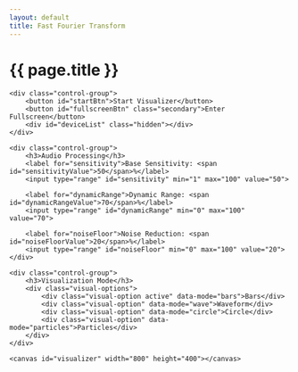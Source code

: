 ```yaml
---
layout: default
title: Fast Fourier Transform
---
```


<div class="audio-visualizer">
    <h1>{{ page.title }}</h1>
    
    <div class="control-group">
        <button id="startBtn">Start Visualizer</button>
        <button id="fullscreenBtn" class="secondary">Enter Fullscreen</button>
        <div id="deviceList" class="hidden"></div>
    </div>
    
    <div class="control-group">
        <h3>Audio Processing</h3>
        <label for="sensitivity">Base Sensitivity: <span id="sensitivityValue">50</span>%</label>
        <input type="range" id="sensitivity" min="1" max="100" value="50">
        
        <label for="dynamicRange">Dynamic Range: <span id="dynamicRangeValue">70</span>%</label>
        <input type="range" id="dynamicRange" min="0" max="100" value="70">
        
        <label for="noiseFloor">Noise Reduction: <span id="noiseFloorValue">20</span>%</label>
        <input type="range" id="noiseFloor" min="0" max="100" value="20">
    </div>
    
    <div class="control-group">
        <h3>Visualization Mode</h3>
        <div class="visual-options">
            <div class="visual-option active" data-mode="bars">Bars</div>
            <div class="visual-option" data-mode="wave">Waveform</div>
            <div class="visual-option" data-mode="circle">Circle</div>
            <div class="visual-option" data-mode="particles">Particles</div>
        </div>
    </div>
    
    <canvas id="visualizer" width="800" height="400"></canvas>
</div>

<link rel="stylesheet" href="/_css/fft.css">
<script src="/js/fft.js" defer></script>

